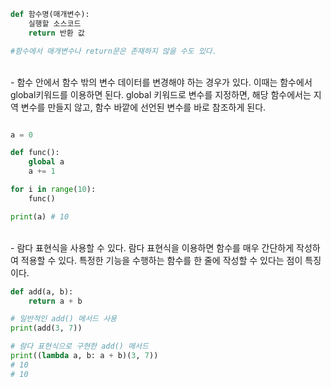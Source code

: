 ```python
def 함수명(매개변수):
	실행할 소스코드
	return 반환 값

#함수에서 매개변수나 return문은 존재하지 않을 수도 있다.
```

</br>
- 함수 안에서 함수 밖의 변수 데이터를 변경해야 하는 경우가 있다. 이때는 함수에서 global키워드를 이용하면 된다. global 키워드로 변수를 지정하면, 해당 함수에서는 지역 변수를 만들지 않고, 함수 바깥에 선언된 변수를 바로 참조하게 된다.

```python

a = 0

def func():
	global a
	a += 1

for i in range(10):
	func()

print(a) # 10
```

<br/>
- 람다 표현식을 사용할 수 있다. 람다 표현식을 이용하면 함수를 매우 간단하게 작성하여 적용할 수 있다. 특정한 기능을 수행하는 함수를 한 줄에 작성할 수 있다는 점이 특징이다.

```python
def add(a, b):
	return a + b

# 일반적인 add() 메서드 사용
print(add(3, 7))

# 람다 표현식으로 구현한 add() 메서드
print((lambda a, b: a + b)(3, 7))
# 10
# 10
```
